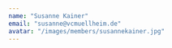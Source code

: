 ```yaml
---
name: "Susanne Kainer"
email: "susanne@vcmuellheim.de"
avatar: "/images/members/susannekainer.jpg"
---
```

